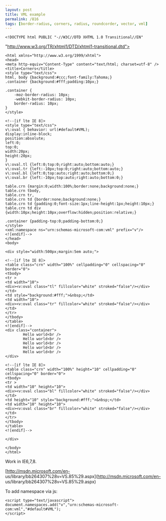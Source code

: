 ```yaml
---
layout: post
title: VML example
permalink: /816
tags: [border-radius, corners, radius, roundcorder, vector, vml]
---
```


    <!DOCTYPE html PUBLIC "-//W3C//DTD XHTML 1.0 Transitional//EN"
"http://www.w3.org/TR/xhtml1/DTD/xhtml1-transitional.dtd">

    <html xmlns="http://www.w3.org/1999/xhtml">
    <head>
    <meta http-equiv="Content-Type" content="text/html; charset=utf-8" />
    <title>Corners</title>
    <style type="text/css">
    html, body {background:#ccc;font-family:Tahoma;}
    .container {background:#fff;padding:10px;}

    .container {
        -moz-border-radius: 10px;
        -webkit-border-radius: 10px;
        border-radius: 10px;
    }
    </style>

    <!--[if lte IE 8]>
    <style type="text/css">
    v\:oval { behavior: url(#default#VML);
    display:inline-block;
    position:absolute;
    left:0;
    top:0;
    width:20px;
    height:20px;
    }
    v\:oval.tl {left:0;top:0;right:auto;bottom:auto;}
    v\:oval.tr {left:-10px;top:0;right:auto;bottom:auto;}
    v\:oval.bl {left:0;top:auto;right:auto;bottom:0;}
    v\:oval.br {left:-10px;top:auto;right:auto;bottom:0;}

    table.crn {margin:0;width:100%;border:none;background:none;}
    table.crn tbody,
    table.crn tr,
    table.crn td {border:none;background:none;}
    table.crn td {padding:0;font-size:1px;line-height:1px;height:10px;}
    table.crn td div {width:10px;height:10px;overflow:hidden;position:relative;}

    .container {padding-top:0;padding-bottom:0;}
    </style>
    <xml:namespace ns="urn:schemas-microsoft-com:vml" prefix="v"/>
    <![endif]-->
    </head>
    <body>

    <div style="width:500px;margin:5em auto;">

    <!--[if lte IE 8]>
    <table class="crn" width="100%" cellpadding="0" cellspacing="0" border="0">
    <tbody>
    <tr >
    <td width="10">
    <div><v:oval class="tl" fillcolor="white" stroked="false"/></div>
    </td>
    <td style="background:#fff;">&nbsp;</td>
    <td width="10">
    <div><v:oval class="tr" fillcolor="white" stroked="false"/></div>
    </td>
    </tr>
    </tbody>
    </table>
    <![endif]-->
    <div class="container">
            Hello world<br />
            Hello world<br />
            Hello world<br />
            Hello world<br />
            Hello world<br />
    </div>

    <!--[if lte IE 8]>
    <table class="crn" width="100%" height="10" cellpadding="0" cellspacing="0" border="0">
    <tbody>
    <tr >
    <td width="10" height="10">
    <div><v:oval class="bl" fillcolor="white" stroked="false"/></div>
    </td>
    <td height="10" style="background:#fff;">&nbsp;</td>
    <td width="10" height="10">
    <div><v:oval class="br" fillcolor="white" stroked="false"/></div>
    </td>
    </tr>
    </tbody>
    </table>
    <![endif]-->

    </div>

    </body>
    </html>

Work in IE6,7,8.

[http://msdn.microsoft.com/en-
us/library/bb264307%28v=VS.85%29.aspx](http://msdn.microsoft.com/en-
us/library/bb264307%28v=VS.85%29.aspx)

To add namespace via js:

    <script type="text/javascript">
    document.namespaces.add("v","urn:schemas-microsoft-com:vml","#default#VML");
    </script>
